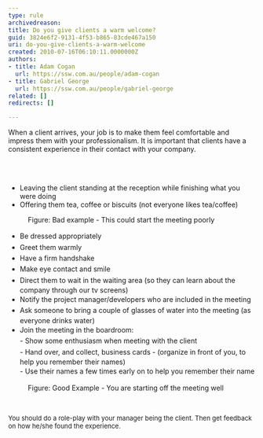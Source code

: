```yaml
---
type: rule
archivedreason: 
title: Do you give clients a warm welcome?
guid: 3824e6f2-9131-4f53-b865-83cde467a150
uri: do-you-give-clients-a-warm-welcome
created: 2010-07-16T06:10:11.0000000Z
authors:
- title: Adam Cogan
  url: https://ssw.com.au/people/adam-cogan
- title: Gabriel George
  url: https://ssw.com.au/people/gabriel-george
related: []
redirects: []

---
```



<p>​​When a client arrives, your job is to make them feel comfortable and impress them with your professionalism. It is important that clients have a consistent experience in their contact with your company.<br></p>
<br><excerpt class='endintro'></excerpt><br>
<div class="greyBox"><ul><li>Leaving the client standing at the reception while finishing what you were doing<br></li><li>Offering them tea, coffee or biscuits (not everyone likes tea/coffee)</li></ul></div><dd class="ssw15-rteElement-FigureBad"> Figure&#58; Bad example - This could start the meeting poorly </dd><div class="greyBox"><ul><li><span style="line-height&#58;1.6;">Be dressed appropriately</span><br></li><li><span style="line-height&#58;1.6;">Greet them warmly</span><br></li><li><span style="line-height&#58;1.6;">Have a firm handshake</span><br></li><li><span style="line-height&#58;1.6;">Make eye contact and smile</span><br></li><li><span style="line-height&#58;1.6;">Direct them to wait in the waiting area (so they can learn about the company through our tv screens)</span><br></li><li><span style="line-height&#58;1.6;">Notify the project manager/developers who are included in the meeting</span><br></li><li><span style="line-height&#58;1.6;">Ask someone to bring a couple of glasses of water into the meeting (as everyone drinks water)&#160;</span></li><li><span style="line-height&#58;1.6;">Join the meeting in the boardroom&#58;<br></span><span style="line-height&#58;1.6;background-color&#58;initial;">- Show some enthusiasm when meeting with the client<br></span><span style="line-height&#58;1.6;background-color&#58;initial;">- Hand over, and collect, business cards - (organize in front of you, to help you remember their names)<br></span><span style="line-height&#58;1.6;background-color&#58;initial;">- Use their names a few times early on to help you remember their name </span></li></ul></div><dd class="ssw15-rteElement-FigureGood"> Figure&#58; Good Example - You are starting off the meeting well​<br></dd><p class="ssw15-rteElement-P">​​​<br></p><p class="ssw15-rteElement-GreyBox"><span style="font-size&#58;13px;">​</span><span style="font-size&#58;13px;">​​​​​</span><span style="font-size&#58;13px;">You should do a role-play with your manager being the client. Then get feedback on how he/she found the experience.&#160;</span><br></p>


